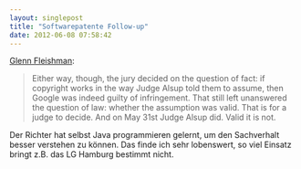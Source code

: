```yaml
---
layout: singlepost
title: "Softwarepatente Follow-up"
date: 2012-06-08 07:58:42
---
```

[Glenn Fleishman](http://www.economist.com/blogs/babbage/2012/06/oracle-v-google):

> Either way, though, the jury decided on the question of fact: if copyright works in the way Judge Alsup told them to assume, then Google was indeed guilty of infringement. That still left unanswered the question of law: whether the assumption was valid. That is for a judge to decide. And on May 31st Judge Alsup did. Valid it is not.

Der Richter hat selbst Java programmieren gelernt, um den Sachverhalt besser verstehen zu können. Das finde ich sehr lobenswert, so viel Einsatz bringt z.B. das LG Hamburg bestimmt nicht.